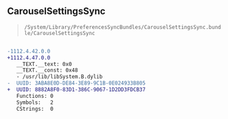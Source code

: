 ## CarouselSettingsSync

> `/System/Library/PreferencesSyncBundles/CarouselSettingsSync.bundle/CarouselSettingsSync`

```diff

-1112.4.42.0.0
+1112.4.47.0.0
   __TEXT.__text: 0x0
   __TEXT.__const: 0x48
   - /usr/lib/libSystem.B.dylib
-  UUID: 3ABA8E0D-DE84-3E89-9C1B-0E024933B805
+  UUID: 8882A8F0-83D1-386C-9067-1D2DD3FDCB37
   Functions: 0
   Symbols:   2
   CStrings:  0

```
